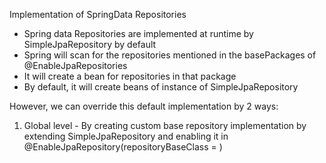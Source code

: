 Implementation of SpringData Repositories

* Spring data Repositories are implemented at runtime by SimpleJpaRepository by default
* Spring will scan for the repositories mentioned in the basePackages of @EnableJpaRepositories
* It will create a bean for repositories in that package
* By default, it will create beans of instance of SimpleJpaRepository


However, we can override this default implementation by 2 ways:
1. Global level - By creating custom base repository implementation by extending SimpleJpaRepository and enabling it in
                    @EnableJpaRepository(repositoryBaseClass = )
